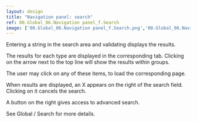 ```yaml
---
layout: design
title: "Navigation panel: search"
ref: 00.Global_06.Navigation panel_f.Search
image: ['00.Global_06.Navigation panel_f.Search.png','00.Global_06.Navigation panel_f.Advanced Search.png']
---
```


Entering a string in the search area and validating displays the results.

The results for each type are displayed in the corresponding tab. Clicking on the arrow next to the top line will show the results within groups.

The user may click on any of these items, to load the corresponding page.

When results are displayed, an X appears on the right of the search field. Clicking on it cancels the search.

A button on the right gives access to advanced search.

See Global / Search for more details.
